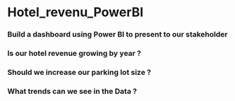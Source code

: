# Hotel_revenu_PowerBI
### Build a dashboard using Power BI to present to our stakeholder
### Is our hotel revenue growing by year ?
### Should we increase our parking lot size ?
### What trends can we see in the Data ?
